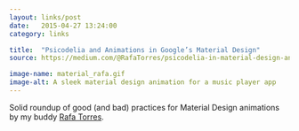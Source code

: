 ```yaml
---
layout: links/post
date:   2015-04-27 13:24:00
category: links

title:  "Psicodelia and Animations in Google’s Material Design"
source: https://medium.com/@RafaTorres/psicodelia-in-material-design-animations-89555c264238

image-name: material_rafa.gif
image-alt: A sleek material design animation for a music player app
---
```


Solid roundup of good (and bad) practices for Material Design animations by my buddy [Rafa Torres](https://twitter.com/RafaTorres).